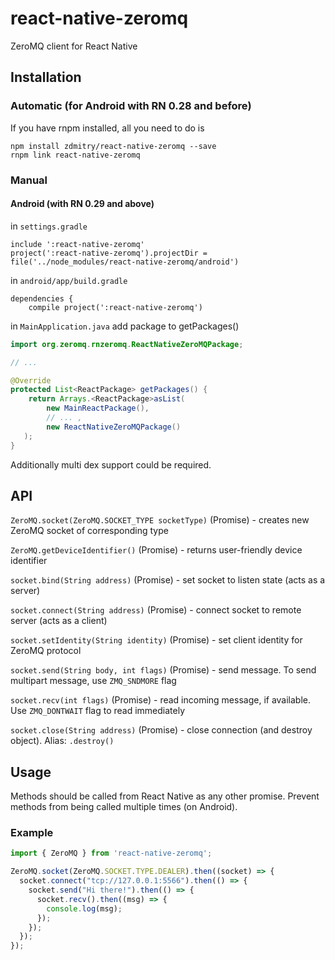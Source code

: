 # react-native-zeromq
ZeroMQ client for React Native

## Installation

### Automatic (for Android with RN 0.28 and before)

If you have rnpm installed, all you need to do is

```
npm install zdmitry/react-native-zeromq --save
rnpm link react-native-zeromq
```


### Manual

#### Android (with RN 0.29 and above)
in `settings.gradle`

```
include ':react-native-zeromq'
project(':react-native-zeromq').projectDir = file('../node_modules/react-native-zeromq/android')
```

in `android/app/build.gradle`

```
dependencies {
    compile project(':react-native-zeromq')
```

in `MainApplication.java`
add package to getPackages()

```java
import org.zeromq.rnzeromq.ReactNativeZeroMQPackage;

// ...

@Override
protected List<ReactPackage> getPackages() {
    return Arrays.<ReactPackage>asList(
        new MainReactPackage(),
        // ... ,
        new ReactNativeZeroMQPackage()
   );
}
```

Additionally multi dex support could be required.


## API

`ZeroMQ.socket(ZeroMQ.SOCKET_TYPE socketType)` (Promise) - creates new ZeroMQ socket of corresponding type

`ZeroMQ.getDeviceIdentifier()` (Promise) - returns user-friendly device identifier

`socket.bind(String address)` (Promise) - set socket to listen state (acts as a server)
 
`socket.connect(String address)` (Promise) - connect socket to remote server (acts as a client) 

`socket.setIdentity(String identity)` (Promise) - set client identity for ZeroMQ protocol

`socket.send(String body, int flags)` (Promise) - send message. To send multipart message, use `ZMQ_SNDMORE` flag

`socket.recv(int flags)` (Promise) - read incoming message, if available. Use `ZMQ_DONTWAIT` flag to read immediately 

`socket.close(String address)` (Promise) - close connection (and destroy object). Alias: `.destroy()`


## Usage

Methods should be called from React Native as any other promise.
Prevent methods from being called multiple times (on Android).

### Example

```javascript
import { ZeroMQ } from 'react-native-zeromq';

ZeroMQ.socket(ZeroMQ.SOCKET.TYPE.DEALER).then((socket) => {
  socket.connect("tcp://127.0.0.1:5566").then(() => {
    socket.send("Hi there!").then(() => {
      socket.recv().then((msg) => {
        console.log(msg);
      });
    });
  });
});

```

